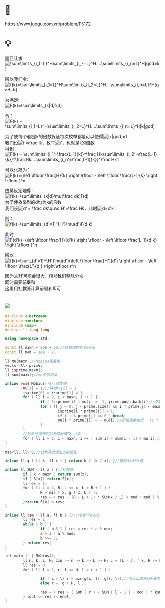 # 🔗
https://www.luogu.com.cn/problem/P3172

# 💡
题目让求  
<img src="https://latex.codecogs.com/svg.image?\sum\limits_{i_1=L}^H\sum\limits_{i_2=L}^H....\sum\limits_{i_n=L}^H[gcd=k]" title="\sum\limits_{i_1=L}^H\sum\limits_{i_2=L}^H....\sum\limits_{i_n=L}^H[gcd=k]" />
  
所以我们令:  
<img src="https://latex.codecogs.com/svg.image?f(k)=\sum\limits_{i_1=L}^H\sum\limits_{i_2=L}^H....\sum\limits_{i_n=L}^H[gcd=k]" title="f(k)=\sum\limits_{i_1=L}^H\sum\limits_{i_2=L}^H....\sum\limits_{i_n=L}^H[gcd=k]" />

为满足:  
<img src="https://latex.codecogs.com/svg.image?F(k)=\sum\limits_{k|d}f(d)" title="F(k)=\sum\limits_{k|d}f(d)" />

令：  
<img src="https://latex.codecogs.com/svg.image?F(k)&space;=&space;\sum\limits_{i_1=L}^H\sum\limits_{i_2=L}^H....\sum\limits_{i_n=L}^H[k|gcd]" title="F(k) = \sum\limits_{i_1=L}^H\sum\limits_{i_2=L}^H....\sum\limits_{i_n=L}^H[k|gcd]" />

为了使每个i都是k的倍数保证每次枚举都是可以使得<img src="https://latex.codecogs.com/svg.image?[k|gcd]=1" title="[k|gcd]=1" />  
我们设<img src="https://latex.codecogs.com/svg.image?i'=\frac&space;ik" title="i'=\frac ik" />，枚举<img src="https://latex.codecogs.com/svg.image?i'" title="i'" />，也就是k的倍数  
得到：  
<img src="https://latex.codecogs.com/svg.image?F(k)&space;=&space;\sum\limits_{i_1'=\frac{L-1}{k}}^\frac&space;Hk\sum\limits_{i_2'=\frac{L-1}{k}}^\frac&space;Hk....\sum\limits_{i_n'=\frac{L-1}{k}}^\frac&space;Hk1" title="F(k) = \sum\limits_{i_1'=\frac{L-1}{k}}^\frac Hk\sum\limits_{i_2'=\frac{L-1}{k}}^\frac Hk....\sum\limits_{i_n'=\frac{L-1}{k}}^\frac Hk1" />  
  
可以化简为：  
<img src="https://latex.codecogs.com/svg.image?F(k)=(\left&space;\lfloor&space;\frac{H}{k}&space;\right&space;\rfloor&space;-&space;\left&space;\lfloor&space;\frac{L-1}{k}&space;\right&space;\rfloor&space;&space;)^n" title="F(k)=(\left \lfloor \frac{H}{k} \right \rfloor - \left \lfloor \frac{L-1}{k} \right \rfloor )^n" />  
  
由莫反定理得：  
<img src="https://latex.codecogs.com/svg.image?f(k)=\sum\limits_{k|d}\mu(\frac&space;dk)F(d)" title="f(k)=\sum\limits_{k|d}\mu(\frac dk)F(d)" />  
为了使枚举到的d均为k的倍数  
我们设<img src="https://latex.codecogs.com/svg.image?d'&space;=&space;\frac&space;dk\quad&space;H'=\frac&space;Hk" title="d' = \frac dk\quad H'=\frac Hk" />，此时<img src="https://latex.codecogs.com/svg.image?d=d'k" title="d=d'k" />  
  
则：  
<img src="https://latex.codecogs.com/svg.image?f(k)=\sum\limits_{d'=1}^{H'}\mu(d')F(d'k)" title="f(k)=\sum\limits_{d'=1}^{H'}\mu(d')F(d'k)" />  
  
此时<img src="https://latex.codecogs.com/svg.image?F(d'k)=(\left&space;\lfloor&space;\frac{H}{d'k}&space;\right&space;\rfloor&space;-&space;\left&space;\lfloor&space;\frac{L-1}{d'k}&space;\right&space;\rfloor&space;&space;)^n" title="F(d'k)=(\left \lfloor \frac{H}{d'k} \right \rfloor - \left \lfloor \frac{L-1}{d'k} \right \rfloor )^n" />  
  
所以：  
<img src="https://latex.codecogs.com/svg.image?f(k)=\sum_{d'=1}^{H'}\mu(d')(\left&space;\lfloor&space;\frac{H'}{d'}&space;\right&space;\rfloor&space;-&space;\left&space;\lfloor&space;\frac{L'}{d'}&space;\right&space;\rfloor&space;&space;)^n" title="f(k)=\sum_{d'=1}^{H'}\mu(d')(\left \lfloor \frac{H'}{d'} \right \rfloor - \left \lfloor \frac{L'}{d'} \right \rfloor )^n" />  
  
因为<img src="https://latex.codecogs.com/svg.image?H'" title="H'" />可能会很大，所以我们整除分块  
同时需要前缀和  
这里用杜教筛计算前缀和即可  


# <img src="https://img-blog.csdnimg.cn/20210713144601841.png" >
```cpp
#include <iostream>
#include <vector>
#include <map>
#define ll long long

using namespace std;

const ll maxn = 2e6 + 10;//杜教筛的安全maxn
const ll mod = 1e9 + 7;

ll mu[maxn];//Mobius函数表
vector<ll> prime;
ll isprime[maxn];
ll sum[maxn];//mu的前缀和

inline void Mobius(){//线性筛
        mu[1] = 1;//特判mu[i] = 1
        isprime[0] = isprime[1] = 1;
        for ( ll i = 2; i < maxn; i ++ ) {
                if ( !isprime[i] ) mu[i] = -1, prime.push_back(i);//质数的质因子只有自己，所以为-1
                for ( ll j = 0; j < prime.size() && i * prime[j] < maxn; j ++ ) {
                        isprime[i * prime[j]] = 1;
                        if ( i % prime[j] == 0 ) break;
                        mu[i * prime[j]] = - mu[i];//积性函数性质： (i * prime[j])多出来一个质数因数(prime[j])，修正为 (-1) * mu[i]
                }
        }
        //剩余的没筛到的是其他情况，为0
        for ( ll i = 1; i < maxn; i ++ ) sum[i] = sum[i - 1] + mu[i];//记录前缀和，为了整除分块
}

map<ll, ll> S;//杜教筛处理出的前缀和

inline ll g ( ll k, ll x ) { return k / (k / x); }//整除分块的r值

inline ll SUM ( ll x ) {//杜教筛
        if ( x < maxn ) return sum[x];
        if ( S[x]) return S[x];
        ll res = 1;
        for ( ll L = 2, R; L <= x; L = R + 1 ) {
                R = min ( x, g ( x, L ) );
                res = ( res - (R - L + 1) * SUM(x / L) % mod + mod ) % mod;//模数相减会出负数，所以加上一个mod
        }return S[x] = res;
}

inline ll ksm ( ll a, ll b ) {//计算那个n次方
        ll res = 1;
        while ( b ) {
                if ( b & 1 ) res = res * a % mod;
                a = a * a % mod;
                b >>= 1;
        } return res;
}

int main () { Mobius();
        ll n, k, L, H; cin >> n >> k >> L >> H; L = (L - 1) / k, H /= k;//L直接处理为L'，H直接处理为H'
        ll res = 0;
        for ( ll l = 1, r; l <= H; l = r + 1 ) {

                if ( L / l) r = min(g(L, l), g(H, l));//防止出现除0的情况
                else r =  g ( H, l );

                res = ( res + ( SUM ( r ) - SUM ( l - 1 ) + mod ) * ksm ( H / l - L / l, n ) % mod ) % mod;//公式，但模数相减会出负数，所以加上一个mod
        } cout << res << endl;
}
```
